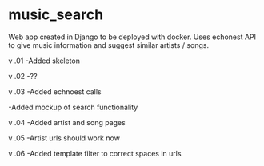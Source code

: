 music_search
============

Web app created in Django to be deployed with docker.  Uses echonest API to give music information and suggest similar artists / songs.

v .01
-Added skeleton

v .02
-??

v .03
-Added echnoest calls

-Added mockup of search functionality

v .04
-Added artist and song pages

v .05
-Artist urls should work now

v .06
-Added template filter to correct spaces in urls